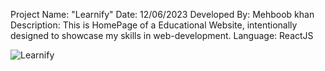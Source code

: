 Project Name:   "Learnify"
Date:            12/06/2023
Developed By:    Mehboob khan
Description:    This is HomePage of a Educational Website, intentionally designed to showcase my skills in web-development.
Language:    ReactJS








![Learnify](https://github.com/mehboobkhan786/Educational-Landing-Page-2023/assets/97941323/3d18b14f-f0ef-4d0c-b4f3-8a5c3d9feaae)
